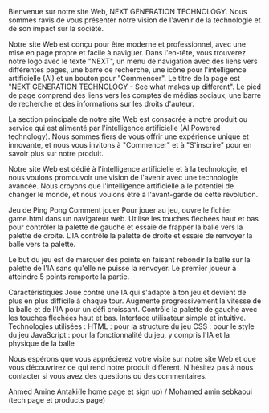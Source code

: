 Bienvenue sur notre site Web, NEXT GENERATION TECHNOLOGY. Nous sommes ravis de vous présenter notre vision de l'avenir de la technologie et de son impact sur la société.

Notre site Web est conçu pour être moderne et professionnel, avec une mise en page propre et facile à naviguer. Dans l'en-tête, vous trouverez notre logo avec le texte "NEXT", un menu de navigation avec des liens vers différentes pages, une barre de recherche, une icône pour l'intelligence artificielle (Al) et un bouton pour "Commencer". Le titre de la page est "NEXT GENERATION TECHNOLOGY - See what makes up different". Le pied de page comprend des liens vers les comptes de médias sociaux, une barre de recherche et des informations sur les droits d'auteur.

La section principale de notre site Web est consacrée à notre produit ou service qui est alimenté par l'intelligence artificielle (Al Powered technology). Nous sommes fiers de vous offrir une expérience unique et innovante, et nous vous invitons à "Commencer" et à "S'inscrire" pour en savoir plus sur notre produit.

Notre site Web est dédié à l'intelligence artificielle et à la technologie, et nous voulons promouvoir une vision de l'avenir avec une technologie avancée. Nous croyons que l'intelligence artificielle a le potentiel de changer le monde, et nous voulons être à l'avant-garde de cette révolution.

Jeu de Ping Pong 
Comment jouer
Pour jouer au jeu, ouvre le fichier game.html dans un navigateur web. Utilise les touches fléchées haut et bas pour contrôler la palette de gauche et essaie de frapper la balle vers la palette de droite. L'IA contrôle la palette de droite et essaie de renvoyer la balle vers ta palette.

Le but du jeu est de marquer des points en faisant rebondir la balle sur la palette de l'IA sans qu'elle ne puisse la renvoyer. Le premier joueur à atteindre 5 points remporte la partie.

Caractéristiques
Joue contre une IA qui s'adapte à ton jeu et devient de plus en plus difficile à chaque tour.
Augmente progressivement la vitesse de la balle et de l'IA pour un défi croissant.
Contrôle la palette de gauche avec les touches fléchées haut et bas.
Interface utilisateur simple et intuitive.
Technologies utilisées :
HTML : pour la structure du jeu
CSS : pour le style du jeu
JavaScript : pour la fonctionnalité du jeu, y compris l'IA et la physique de la balle

Nous espérons que vous apprécierez votre visite sur notre site Web et que vous découvrirez ce qui rend notre produit différent. N'hésitez pas à nous contacter si vous avez des questions ou des commentaires.



Ahmed Amine Antaki(le home page et sign up) / Mohamed amin sebkaoui (tech page et products page)
